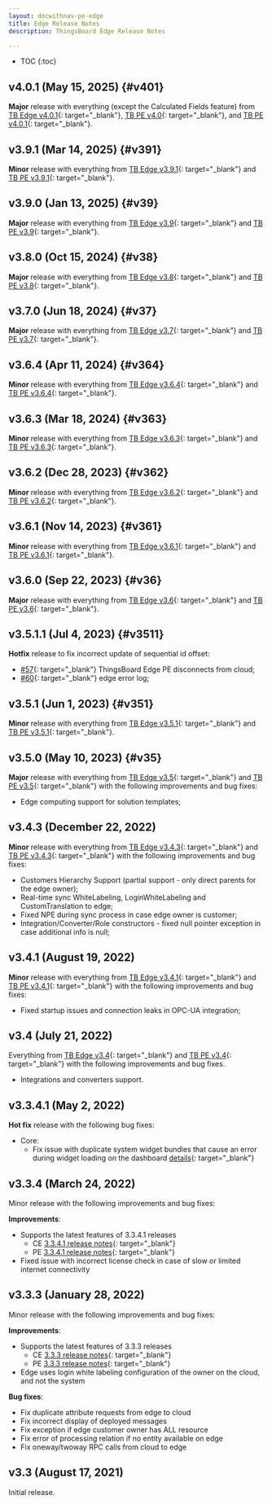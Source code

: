 ```yaml
---
layout: docwithnav-pe-edge
title: Edge Release Notes
description: ThingsBoard Edge Release Notes

---
```


* TOC
{:toc}

## v4.0.1 (May 15, 2025) {#v401}

**Major** release with everything (except the Calculated Fields feature) from [TB Edge v4.0.1](/docs/edge/releases/#v401){: target="_blank"}, [TB PE v4.0](/docs/pe/reference/releases/#v40){: target="_blank"}, and [TB PE v4.0.1](/docs/pe/reference/releases/#v401){: target="_blank"}.

## v3.9.1 (Mar 14, 2025) {#v391}

**Minor** release with everything from [TB Edge v3.9.1](/docs/edge/releases/#v391){: target="_blank"} and [TB PE v3.9.1](/docs/pe/reference/releases/#v391){: target="_blank"}.

## v3.9.0 (Jan 13, 2025) {#v39}

**Major** release with everything from [TB Edge v3.9](/docs/edge/releases/#v39){: target="_blank"} and [TB PE v3.9](/docs/pe/reference/releases/#v39){: target="_blank"}.

## v3.8.0 (Oct 15, 2024) {#v38}

**Major** release with everything from [TB Edge v3.8](/docs/edge/releases/#v38){: target="_blank"} and [TB PE v3.8](/docs/pe/reference/releases/#v38){: target="_blank"}.

## v3.7.0 (Jun 18, 2024) {#v37}

**Major** release with everything from [TB Edge v3.7](/docs/edge/releases/#v37){: target="_blank"} and [TB PE v3.7](/docs/pe/reference/releases/#v37){: target="_blank"}.

## v3.6.4 (Apr 11, 2024) {#v364}

**Minor** release with everything from [TB Edge v3.6.4](/docs/edge/releases/#v364){: target="_blank"} and [TB PE v3.6.4](/docs/pe/reference/releases/#v364){: target="_blank"}.
  
## v3.6.3 (Mar 18, 2024) {#v363}

**Minor** release with everything from [TB Edge v3.6.3](/docs/edge/releases/#v363){: target="_blank"} and [TB PE v3.6.3](/docs/pe/reference/releases/#v363){: target="_blank"}.

## v3.6.2 (Dec 28, 2023) {#v362}

**Minor** release with everything from [TB Edge v3.6.2](/docs/edge/releases/#v362){: target="_blank"} and [TB PE v3.6.2](/docs/pe/reference/releases/#v362){: target="_blank"}.

## v3.6.1 (Nov 14, 2023) {#v361}

**Minor** release with everything from [TB Edge v3.6.1](/docs/edge/releases/#v361){: target="_blank"} and [TB PE v3.6.1](/docs/pe/reference/releases/#v361){: target="_blank"}.

## v3.6.0 (Sep 22, 2023) {#v36}

**Major** release with everything from [TB Edge v3.6](/docs/edge/releases/#v36){: target="_blank"} and [TB PE v3.6](/docs/pe/reference/releases/#v36){: target="_blank"}.

## v3.5.1.1 (Jul 4, 2023) {#v3511}

**Hotfix** release to fix incorrect update of sequential id offset:

* [#57](https://github.com/thingsboard/thingsboard-edge/issues/57){: target="_blank"} ThingsBoard Edge PE disconnects from cloud;
* [#60](https://github.com/thingsboard/thingsboard-edge/issues/60){: target="_blank"} edge error log;

## v3.5.1 (Jun 1, 2023) {#v351}

**Minor** release with everything from [TB Edge v3.5.1](/docs/edge/releases/#v351){: target="_blank"} and [TB PE v3.5.1](/docs/pe/reference/releases/#v351){: target="_blank"}.

## v3.5.0 (May 10, 2023) {#v35}

**Major** release with everything from [TB Edge v3.5](/docs/edge/releases/#v35){: target="_blank"} and [TB PE v3.5](/docs/pe/reference/releases/#v35){: target="_blank"} with the following improvements and bug fixes:

* Edge computing support for solution templates;

## v3.4.3 (December 22, 2022)

**Minor** release with everything from [TB Edge v3.4.3](/docs/edge/releases/#v343-december-22-2022){: target="_blank"} and [TB PE v3.4.3](/docs/pe/reference/releases/#v343-december-21-2022){: target="_blank"} with the following improvements and bug fixes:

* Customers Hierarchy Support (partial support - only direct parents for the edge owner);
* Real-time sync WhiteLabeling, LoginWhiteLabeling and CustomTranslation to edge;
* Fixed NPE during sync process in case edge owner is customer;
* Integration/Converter/Role constructors - fixed null pointer exception in case additional info is null;

## v3.4.1 (August 19, 2022)

**Minor** release with everything from [TB Edge v3.4.1](/docs/edge/releases/#v341-august-19-2022){: target="_blank"} and [TB PE v3.4.1](/docs/pe/reference/releases/#v341-august-18-2022){: target="_blank"} with the following improvements and bug fixes:

* Fixed startup issues and connection leaks in OPC-UA integration;

## v3.4 (July 21, 2022)

Everything from [TB Edge v3.4](/docs/edge/releases/#v34-july-21-2022){: target="_blank"} and [TB PE v3.4](/docs/pe/reference/releases/#v34-july-19-2022){: target="_blank"} with the following improvements and bug fixes.

* Integrations and converters support.

## v3.3.4.1 (May 2, 2022)

**Hot fix** release with the following bug fixes:
* Core:
    * Fix issue with duplicate system widget bundles that cause an error during widget loading on the dashboard [details](https://github.com/thingsboard/thingsboard-edge/issues/5){: target="_blank"}

## v3.3.4 (March 24, 2022)

Minor release with the following improvements and bug fixes:

**Improvements**:
* Supports the latest features of 3.3.4.1 releases
   * CE [3.3.4.1 release notes](https://thingsboard.io/docs/reference/releases/#v3341-march-22-2022){: target="_blank"}
   * PE [3.3.4.1 release notes](https://thingsboard.io/docs/pe/reference/releases/#v3341-march-18-2022){: target="_blank"}
* Fixed issue with incorrect license check in case of slow or limited internet connectivity

## v3.3.3 (January 28, 2022)

Minor release with the following improvements and bug fixes:

**Improvements**:
 * Supports the latest features of 3.3.3 releases
   * CE [3.3.3 release notes](https://thingsboard.io/docs/reference/releases/#v333-january-27-2022){: target="_blank"}
   * PE [3.3.3 release notes](https://thingsboard.io/docs/pe/reference/releases/#v333-january-27-2022){: target="_blank"}
 * Edge uses login white labeling configuration of the owner on the cloud, and not the system

**Bug fixes**:
 * Fix duplicate attribute requests from edge to cloud
 * Fix incorrect display of deployed messages
 * Fix exception if edge customer owner has ALL resource
 * Fix error of processing relation if no entity available on edge
 * Fix oneway/twoway RPC calls from cloud to edge

## v3.3 (August 17, 2021)

Initial release.